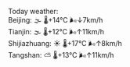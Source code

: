 Today weather:  
Beijing: 🌫  🌡️+14°C 🌬️↓7km/h  
Tianjin: 🌫  🌡️+12°C 🌬️↑11km/h  
Shijiazhuang: ☀️   🌡️+17°C 🌬️↑8km/h  
Tangshan: ⛅️  🌡️+13°C 🌬️↑11km/h  
